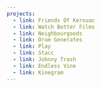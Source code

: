 ```yaml
---
projects:
  - link: Friends Of Kerouac
  - link: Watch Better Films
  - link: Neighbourgoods
  - link: Drum Generates
  - link: Play
  - link: Stacc
  - link: Johnny Trash
  - link: Endless Vine
  - link: Kinegram
---
```

